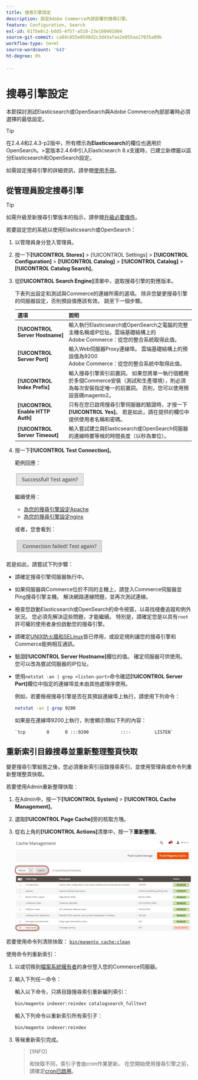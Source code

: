 ```yaml
---
title: 搜尋引擎設定
description: 設定Adobe Commerce內部部署的搜尋引擎。
feature: Configuration, Search
exl-id: 61fbe0c2-bdd5-4f57-a518-23e180401804
source-git-commit: ca8dc855e0598d2c3d43afae2e055aa27035a09b
workflow-type: tm+mt
source-wordcount: '643'
ht-degree: 0%

---
```


# 搜尋引擎設定

本節探討測試Elasticsearch或OpenSearch與Adobe Commerce內部部署時必須選擇的最低設定。

>[!TIP]
>
>在2.4.4和2.4.3-p2版中，所有標示為&#x200B;**Elasticsearch**&#x200B;的欄位也適用於OpenSearch。
>&#x200B;>當版本2.4.6中引入Elasticsearch 8.x支援時，已建立新標籤以區分Elasticsearch和OpenSearch設定。

如需設定搜尋引擎的詳細資訊，請參閱[使用手冊](https://experienceleague.adobe.com/docs/commerce-admin/catalog/catalog/search/search-configuration.html?lang=zh-Hant)。

## 從管理員設定搜尋引擎

>[!TIP]
>
>如需升級至新搜尋引擎版本的指示，請參閱[升級必要條件](../../upgrade/prepare/prerequisites.md)。

若要設定您的系統以使用Elasticsearch或OpenSearch：

1. 以管理員身分登入管理員。
1. 按一下&#x200B;**[!UICONTROL Stores]** > [!UICONTROL Settings] > **[!UICONTROL Configuration]** > **[!UICONTROL Catalog]** > **[!UICONTROL Catalog]** > **[!UICONTROL Catalog Search]**。
1. 從&#x200B;**[!UICONTROL Search Engine]**&#x200B;清單中，選取搜尋引擎的對應版本。

   下表列出設定和測試與Commerce的連線所需的選項。 除非您變更搜尋引擎的伺服器設定，否則預設值應該有效。 跳至下一個步驟。

   | 選項 | 說明 |
   |--- |--- |
   | **[!UICONTROL Server Hostname]** | 輸入執行Elasticsearch或OpenSearch之電腦的完整主機名稱或IP位址。雲端基礎結構上的<br>Adobe Commerce：從您的整合系統取得此值。 |
   | **[!UICONTROL Server Port]** | 輸入Web伺服器Proxy連線埠。 雲端基礎結構上的預設值為9200<br>Adobe Commerce：從您的整合系統中取得此值。 |
   | **[!UICONTROL Index Prefix]** | 輸入搜尋引擎索引前置詞。 如果您將單一執行個體用於多個Commerce安裝（測試和生產環境），則必須為每次安裝指定唯一的前置詞。 否則，您可以使用預設首碼magento2。 |
   | **[!UICONTROL Enable HTTP Auth]** | 只有在您已啟用搜尋引擎伺服器的驗證時，才按一下&#x200B;**[!UICONTROL Yes]**。 若是如此，請在提供的欄位中提供使用者名稱和密碼。 |
   | **[!UICONTROL Server Timeout]** | 輸入嘗試建立與Elasticsearch或OpenSearch伺服器的連線時要等候的時間長度（以秒為單位）。 |

1. 按一下&#x200B;**[!UICONTROL Test Connection]**。

   範例回應：

   ![成功](../../assets/configuration/elastic_test-success.png)

   繼續使用：

   - [為您的搜尋引擎設定Apache](../../installation/prerequisites/search-engine/configure-apache.md)
   - [為您的搜尋引擎設定nginx](../../installation/prerequisites/search-engine/configure-nginx.md)

   或者，您會看到：

   ![失敗](../../assets/configuration/elastic_test-fail.png)

若是如此，請嘗試下列步驟：

- 請確定搜尋引擎伺服器執行中。
- 如果伺服器與Commerce位於不同的主機上，請登入Commerce伺服器並Ping搜尋引擎主機。 解決網路連線問題，並再次測試連線。
- 檢查您啟動Elasticsearch或OpenSearch的命令視窗，以尋找棧疊追蹤和例外狀況。 您必須先解決這些問題，才能繼續。 特別是，請確定您是以具有`root`許可權的使用者身份啟動您的搜尋引擎。
- 請確定[UNIX防火牆和SELinux](../../installation/prerequisites/search-engine/overview.md#firewall-and-selinux)皆已停用，或設定規則讓您的搜尋引擎和Commerce能夠相互通訊。
- 驗證&#x200B;**[!UICONTROL Server Hostname]**&#x200B;欄位的值。 確定伺服器可供使用。 您可以改為嘗試伺服器的IP位址。
- 使用`netstat -an | grep <listen-port>`命令確認&#x200B;**[!UICONTROL Server Port]**&#x200B;欄位中指定的連線埠並未由其他處理序使用。

  例如，若要檢視搜尋引擎是否在其預設連線埠上執行，請使用下列命令：

  ```bash
  netstat -an | grep 9200
  ```

  如果是在連線埠9200上執行，則會顯示類似下列的內容：

  ```
  `tcp        0      0 :::9200            :::-         LISTEN`
  ```

## 重新索引目錄搜尋並重新整理整頁快取

變更搜尋引擎組態之後，您必須重新索引目錄搜尋索引，並使用管理員或命令列重新整理整頁快取。

若要使用Admin重新整理快取：

1. 在Admin中，按一下&#x200B;**[!UICONTROL System]** > **[!UICONTROL Cache Management]**。
1. 選取&#x200B;**[!UICONTROL Page Cache]**&#x200B;旁的核取方塊。
1. 從右上角的&#x200B;**[!UICONTROL Actions]**&#x200B;清單中，按一下&#x200B;**重新整理**。

   ![快取管理](../../assets/configuration/refresh-cache.png)

若要使用命令列清除快取： [`bin/magento cache:clean`](../cli/manage-cache.md#clean-and-flush-cache-types)

使用命令列重新索引：

1. 以或切換到[檔案系統擁有者](../../installation/prerequisites/file-system/overview.md)的身份登入您的Commerce伺服器。
1. 輸入下列任一命令：

   輸入以下命令，只將目錄搜尋索引重新編列索引：

   ```bash
   bin/magento indexer:reindex catalogsearch_fulltext
   ```

   輸入下列命令以重新索引所有索引子：

   ```bash
   bin/magento indexer:reindex
   ```

1. 等候重新索引完成。

   >[!INFO]
   >
   >和快取不同，索引子會由cron作業更新。 在您開始使用搜尋引擎之前，請確定[cron已啟用](../cli/configure-cron-jobs.md)。
